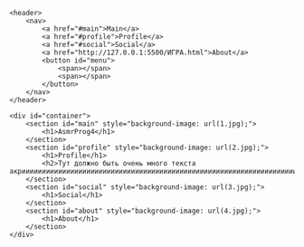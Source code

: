 <!DOCTYPE html>
<html lang="en">

<head>
    <meta charset="UTF-8">
    <meta name="viewport" content="width=device-width, initial-scale=1.0">
    <title>Animated Scrolling Nav</title>
    <style>
        
body{
    background-color: #000;
    color: #fff;
    font-family: 'Roboto', sans-serif;
    overflow-x: hidden;
}

#container{
    transition: 1s all ease-in-out;
}

#container.menuopen{
    filter: blur(8px);
    transform: scale(1.2);
}

section{
    display: flex;
    align-items: center;
    justify-content: center;
    height: 1080px;
    width: 1920px;
    position: relative;
    background-size: cover;
    padding: 50px;
}


section h1{
    font-size: 120px;
    z-index: 2;
}

header{
    z-index: 9999;
    position: relative;
}

header nav{
    height: 80px;
    display: flex;
    align-items: center;
    justify-content: center;
    position: fixed;
    left: 0;
    right: 0;
    width: 420px;
    z-index: 100;
    top: 130px;
    margin: 0 auto;
    background: rgba(255, 255, 255, 0.2);
    box-shadow: 0 4px 30px rgba(0, 0, 0, 0.1);
    backdrop-filter: blur(5px);
    -webkit-backdrop-filter: blur(5px);
    border-radius: 10px;
    border: 1px solid rgba(255, 255, 255, 0.3);
    transition: 1s all cubic-bezier(0.080, 0.9, 0.18, 1) 0.2s;
}

header nav a{
    color: #fff;
    text-decoration: none;
    font-weight: 700;
    padding: 10px 16px;
    font-size: 18px;
    letter-spacing: 1.8px;
    transition: 0.3s all cubic-bezier(0.080, 0.9, 0.18, 1) 0.6s, 0.3s color ease;
}

header nav a:hover{
    color: #000;
}

header nav button{
    background: rgba(255, 255, 255, 0.1);
    box-shadow: 0 4px 30px rgba(0, 0, 0, 0.1);
    width: 60px;
    height: 60px;
    backdrop-filter: blur(5px);
    -webkit-backdrop-filter: blur(5px);
    border: 1px solid rgba(255, 255, 255, 0.3);
    position: absolute;
    z-index: 100;
    left: 0;
    right: 0;
    top: 0;
    bottom: 0;
    margin: auto;
    border-radius: 100%;
    cursor: pointer;
    transform: scale(0);
    transition: 0.3s all cubic-bezier(0.080, 0.9, 0.18, 1) 0.2s;
}

header nav button span{
    width: 50%;
    background-color: #fff;
    height: 3px;
    display: block;
    margin: 4px auto;
    transform: scale(0);
    transition: 0.6s transform cubic-bezier(0.080, 0.9, 0.18, 1) 0s, 0.3s margin ease-in 0s;
}

header nav button:hover span{
    margin: 9px auto;
}

header.sticky #logo{
    opacity: 0;
}

header.sticky nav{
    top: 20px;
    padding: 0;
    width: 80px;
    height: 80px;
}

header.sticky nav button{
    transform: scale(1);
    transition-delay: 0.3s;
}

header.sticky nav button span{
    transform: scaleX(1);
    transition: 0.6s transform cubic-bezier(0.080, 0.9, 0.18, 1) 0.8s, 0.3s margin ease-in 0s;
}

header.sticky nav a{
    opacity: 0;
    transform: scale(0.3);
    transition-delay: 0.1s;
}

@media screen and (max-width: 520px) {
    
    header nav{
        height: 60px;
        width: 390px;
    }

    header nav button{
        width: 50px;
        height: 50px;
    }

    header nav a{
        font-size: 16px;
    }

    section h1{
        font-size: 80px;
    }

    header.sticky nav{
        width: 70px;
        height: 70px;
    }

}
    </style>
</head>

<body>

    <header>
        <nav>
            <a href="#main">Main</a>
            <a href="#profile">Profile</a>
            <a href="#social">Social</a>
            <a href="http://127.0.0.1:5500/ИГРА.html">About</a>
            <button id="menu">
                <span></span>
                <span></span>
            </button>
        </nav>
    </header>

    <div id="container">
        <section id="main" style="background-image: url(1.jpg);">
            <h1>AsmrProg4</h1>
        </section>
        <section id="profile" style="background-image: url(2.jpg);">
            <h1>Profile</h1>
            <h2>Тут должно быть очень много текста акриииииииииииииииииииииииииииииииииииииииииииииииииииииииииииииииииииииииииииииииииииииииииииииииииииииииииииииииииииииииииииииииииииииииииииииииииииииииииииииииииииииииииииииииииииииииииииииииииииииииииииииииииииииииииииииииииииииииииииииииииииииииииииииииииииииииииииииииииииииииииииииииииииииииииииииииииииииииииииииииииииииииииииииииииииии</h2>
        </section>
        <section id="social" style="background-image: url(3.jpg);">
            <h1>Social</h1>
        </section>
        <section id="about" style="background-image: url(4.jpg);">
            <h1>About</h1>
        </section>
    </div>
   <script>
        document.addEventListener('DOMContentLoaded', function () {
    const header = document.querySelector('header');
    const container = document.getElementById('container');
    const menuButton = document.getElementById('menu');
    const links = document.querySelectorAll('a[href^="#"]');

    // Function to handle the scroll
    function handleScroll() {
        container.classList.remove('menuopen');
        header.classList.toggle('sticky', window.scrollY >= 100);
    }

    // Function to handle menu button click
    function handleMenuButtonClick() {
        header.classList.remove('sticky');
        container.classList.toggle('menuopen');
    }

    // Function to handle anchor links click
    function handleLinkClick(event) {
        event.preventDefault();
        const targetId = this.getAttribute('href');
        const targetElement = document.querySelector(targetId);
        if (targetElement) {
            targetElement.scrollIntoView({
                behavior: 'smooth'
            });
        }
    }

    // Function to close the menu when clicking outside and show the sticky menu
    function handleCloseOutside(event) {
        if (!menuButton.contains(event.target)) {
            // Check if the click was outside the menu button
            container.classList.remove('menuopen');
            header.classList.add('sticky');
        }
    }

    window.addEventListener('scroll', handleScroll);
    menuButton.addEventListener('click', handleMenuButtonClick);
    links.forEach(link => link.addEventListener('click', handleLinkClick));

    // Listen for clicks anywhere in document
    document.addEventListener('click', handleCloseOutside);
});
    </script>
</body>

</html>
